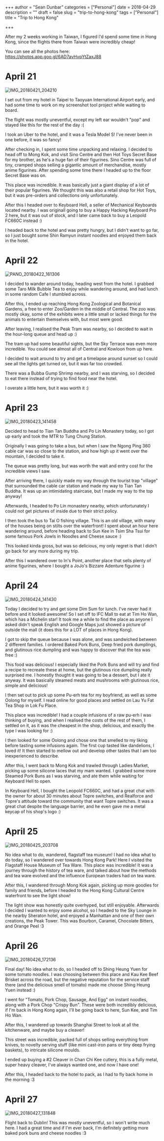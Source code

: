 +++
author = "Sean Dunbar"
categories = ["Personal"]
date = 2018-04-29
description = ""
draft = false
slug = "trip-to-hong-kong"
tags = ["Personal"]
title = "Trip to Hong Kong"

+++

After my 2 weeks working in Taiwan, I figured I'd spend some time in Hong Kong, since the flights there from Taiwan were incredibly cheap!

You can see all the photos here: https://photos.app.goo.gl/6AD7avHvqYtZaxJ88

# April 21
![IMG_20180421_204210](/img/hongkong/IMG_20180421_204210.jpg)

I set out from my hotel in Taipei to Taoyuan International Airport early, and had some time to work on my screenshot tool project while waiting to board.

The flight was mostly uneventful, except my left ear wouldn't "pop" and stayed like this for the rest of the day :(

I took an Uber to the hotel, and it was a Tesla Model S! I've never been in one before, it was so fancy!

After checking in, I spent some time unpacking and relaxing. I decided to head off to Mong Kok, and visit Sino Centre and then Hot Toys Secret Base for my brother, as he's a huge fan of their figurines. Sino Centre was full of tiny, cramped shops selling a gigantic amount of merchandise, mostly anime figurines. After spending some time there I headed up to the floor Secret Base was on.

This place was incredible. It was basically just a giant display of a lot of their popular figurines. We thought this was also a retail shop for Hot Toys, but it was pre-orders and collections only unfortunately.

After this I headed over to Keyboard Hell, a seller of Mechanical Keyboards located nearby. I was originall going to buy a Happy Hacking Keyboard Pro 2 here, but it was out of stock, and I later came back to buy a Leopold FC660C instead :)

I headed back to the hotel and was pretty hungry, but I didn't want to go far, so I just bought some Shin Ramyun instant noodles and enjoyed them back in the hotel.

# April 22
![PANO_20180422_161306](/img/hongkong/PANO_20180422_161306.jpg)

I decided to wander around today, heading west from the hotel. I grabbed some Taro Milk Bubble Tea to enjoy while wandering around, and had lunch in some random Cafe I stumbled across.

After this, I ended up reaching Hong Kong Zoological and Botanical Gardens, a free to enter Zoo/Garden in the middle of Central. The zoo was mostly okay, some of the exhibits were a little small or lacked things for the animals to entertain themselves with, but most were good.

After leaving, I realised the Peak Tram was nearby, so I decided to wait in the hour-long queue and head up :)

The tram up had some beautiful sights, but the Sky Terrace was even more incredible. You could see almost all of Central and Kowloon from up here.

I decided to wait around to try and get a timelapse around sunset so I could see all the lights get turned on, but it was far too crowded.

There was a Bubba Gump Shrimp nearby, and I was starving, so I decided to eat there instead of trying to find food near the hotel.

I overate a little here, but it was worth it :)

# April 23
![IMG_20180423_141458](/img/hongkong/IMG_20180423_141458.jpg)

Decided to head to Tian Tan Buddha and Po Lin Monastery today, so I got up early and took the MTR to Tung Chung Station.

Originally I was going to take a bus, but when I saw the Ngong Ping 360 cable car was so close to the station, and how high up it went over the mountain, I decided to take it.

The queue was pretty long, but was worth the wait and entry cost for the incredible views I saw.

After arriving there, I quickly made my way through the tourist trap "village" that surrounded the cable car station and made my way to Tian Tan Buddha. It was up an intimidating staircase, but I made my way to the top anyway!

Afterwards, I headed to Po Lin monastery nearby, which unfortunately I could not get pictures of inside due to their strict policy.

I then took the bus to Tai O fishing village. This is an old village, with many of the houses being on stilts over the waterfront! I spent about an hour here wandering around, before heading back to Sun Kee in Tsim Sha Tsui for some famous Pork Jowls in Noodles and Cheese sauce :)

This looked kinda gross, but was so delicious, my only regret is that I didn't go back for any more during my trip.

After this I wandered over to In's Point, another place that sells plenty of anime figurines, where I bought a JoJo's Bizzare Adenture figurine :)

# April 24
![IMG_20180424_141430](/img/hongkong/IMG_20180424_141430.jpg)

Today I decided to try and get some Dim Sum for lunch. I've never had it before and it looked awesome! So I set off to IFC Mall to eat at Tim Ho Wan, which has a Michelin star! It took me a while to find the place as anyone I asked didn't speak English and Google Maps just showed a picture of outside the mall (it does this for a LOT of places in Hong Kong).

I got to skip the queue because I was alone, and was sandwiched between 2 different families. I ordered Baked Pork Buns, Deep fried pork dumplings, and glutinous rice dumpling and was happy to discover that the tea was free :)

This food was delicious! I especially liked the Pork Buns and will try and find a recipe to recreate these at home, but the glutinous rice dumpling really surprised me. I honestly thought it was going to be a dessert, but I ate it anyway. It was basically steamed meats and mushrooms with glutinous rice, simple and delicious!

I then set out to pick up some Pu-erh tea for my boyfriend, as well as some Oolong for myself. I read online for good places and settled on Lau Yu Fat Tea Shop in Lok Fu Place.

This place was incredible! I had a couple infusions of a raw pu-erh I was thinking of buying, and when I realised the costs of the rest of them, I settled on it, as it was the cheapest in the shop, delicious, and exactly the type I was looking for :)

I then looked for some Oolong and chose one that smelled to my liking before tasting some infusions again. The first cup tasted like dandelions, I loved it! It then started to mellow out and develop other tastes that I am too inexperienced to describe.

After this, I went back to Mong Kok and trawled through Ladies Market, picking up some silicone laces that my mam wanted. I grabbed some more Steamed Pork Buns as I was starving, and ate them while waiting for Keyboard Hell to open.

In Keyboard Hell, I bought the Leopold FC660C, and had a great chat with the owner for about 30 minutes about Topre switches, and Realforce and Topre's attitude toward the community that want Topre switches. It was a great chat despite the language barrier, and he even gave me a metal keycap of his shop's logo :)

# April 25
![IMG_20180425_203708](/img/hongkong/IMG_20180425_203708.jpg)

No idea what to do, wandered, flagstaff tea museum! 
I had no idea what to do today, so I wandered over towards Hong Kong Park! Here I visited the Flagstaff House Museum of Tea Ware. This place was incredible! It was a journey through the history of tea ware, and talked about how the methods and tea ware evolved and the influence European traders had on tea ware.

After this, I wandered through Mong Kok again, picking up more goodies for family and friends, before I headed to the Hong Kong Cultural Centre waterfront to see the light show! 

The light show was honestly quite overhyped, but still enjoyable. Afterwards I decided I wanted to enjoy some alcohol, so I headed to the Sky Lounge in the nearby Sheraton hotel, and enjoyed a Manhattan and one of their own creations, the Peak Tower. This was Bourbon, Caramel, Chocolate Bitters, and Orange Peel :3

# April 26
![IMG_20180426_172136](/img/hongkong/IMG_20180426_172136.jpg)

Final day! No idea what to do, so I headed off to Shing Heung Yuen for some tomato noodles. I was choosing between this place and Kau Kee Beef Brisket across the road, but the negative reputation for the service staff there (and the delicious smell of tomato) made me choose Shing Heung Yuen instead :)

I went for "Tomato, Pork Chop, Sausage, And Egg" on instant noodles, along with a Pork Chop "Crispy Bun". These were both incredibly delicious, if I'm back in Hong Kong again, I'll be going back to here, Sun Kee, and Tim Ho Wan.

After this, I wandered up towards Shanghai Street to look at all the kitchenware, and maybe buy a cleaver!

This street was incredible, packed full of shops selling everything from knives, to novelty serving stuff (like mini cast-iron pans or tiny deep frying baskets), to intricate silicone moulds.

I ended up buying a #2 Cleaver in Chan Chi Kee cutlery, this is a fully metal, super heavy cleaver, I've always wanted one, and now I have one!

After this, I headed back to the hotel to pack, as I had to fly back home in the morning :3

# April 27
![IMG_20180427_131848](/img/hongkong/IMG_20180427_131848.jpg)

Flight back to Dublin! This was mostly uneventful, so I won't write much here. I had a great time and if I'm ever back, I'm definitely getting more baked pork buns and cheese noodles :3
